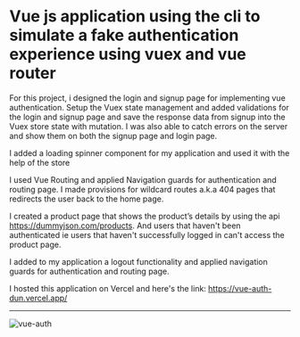 # Vue js application using the cli to simulate a fake authentication experience using vuex and vue router

For this project, i designed the login and signup page for implementing vue authentication. Setup the Vuex state management and added validations for the login and signup page and save the response data from signup into the Vuex store state with mutation. I was also able to catch errors on the server and show them on both the signup page and login page.

I added a loading spinner component for my application and used it with the help of the store

I used Vue Routing and applied Navigation guards for authentication and routing page.  I made provisions for wildcard routes a.k.a 404 pages that redirects the user back to the home page.

I created a product page that shows the product’s details by using the api https://dummyjson.com/products. And users that haven't been authenticated ie users that haven't successfully logged in can't access the product page.

I added to my application a logout functionality and applied navigation guards for authentication and routing page.

I hosted this application on Vercel and here's the link: https://vue-auth-dun.vercel.app/

_______________________________________________________________________________________________________________________

![vue-auth](https://user-images.githubusercontent.com/88034429/225673907-6656b7cc-99e5-4f6e-9d06-13c7f58a9959.png)
